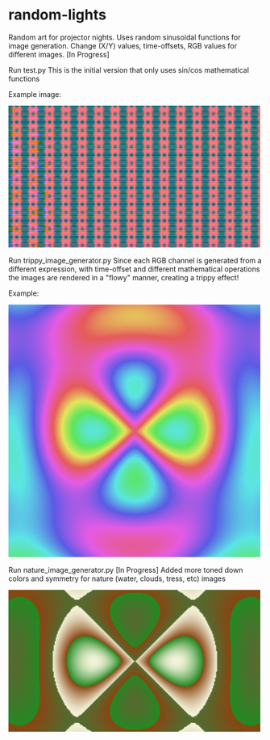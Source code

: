 # random-lights
Random art for projector nights. Uses random sinusoidal functions for image generation. Change (X/Y) values, time-offsets, RGB values for different images. 
[In Progress]

Run test.py
This is the initial version that only uses sin/cos mathematical functions

Example image:

<img src = "https://github.com/haohua13/random-lights/blob/main/img0.png" title = "Image" width = 500 >

Run trippy_image_generator.py
Since each RGB channel is generated from a different expression, with time-offset and different mathematical operations the images are rendered in a "flowy" manner, creating a trippy effect! 

Example:

<img src = "https://github.com/haohua13/random-lights/blob/main/symmetric_trippy_frame.png" title = "Image" width = 500 >


Run nature_image_generator.py
[In Progress]
Added more toned down colors and symmetry for nature (water, clouds, tress, etc) images

<img src = "https://github.com/haohua13/random-lights/blob/main/nature_frame.png" title = "Image" width = 500 >

